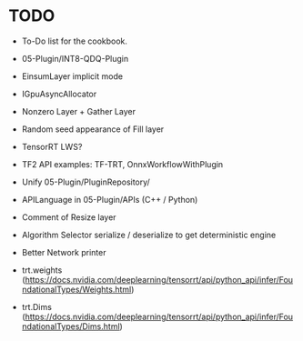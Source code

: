 # TODO

+ To-Do list for the cookbook.

+ 05-Plugin/INT8-QDQ-Plugin
+ EinsumLayer implicit mode
+ IGpuAsyncAllocator
+ Nonzero Layer + Gather Layer
+ Random seed appearance of Fill layer
+ TensorRT LWS?
+ TF2 API examples: TF-TRT, OnnxWorkflowWithPlugin
+ Unify 05-Plugin/PluginRepository/
+ APILanguage in 05-Plugin/APIs (C++ / Python)
+ Comment of Resize layer
+ Algorithm Selector serialize / deserialize to get deterministic engine
+ Better Network printer

+ trt.weights (https://docs.nvidia.com/deeplearning/tensorrt/api/python_api/infer/FoundationalTypes/Weights.html)
+ trt.Dims (https://docs.nvidia.com/deeplearning/tensorrt/api/python_api/infer/FoundationalTypes/Dims.html)
